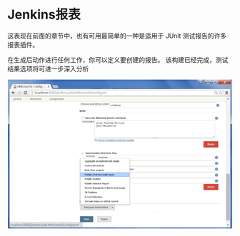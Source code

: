 # Jenkins报表

这表现在前面的章节中，也有可用最简单的一种是适用于 JUnit 测试报告的许多报表插件。

在生成后动作进行任何工作，你可以定义要创建的报告。 该构建已经完成，测试结果选项将可进一步深入分析

![](/assets/importRP.png)

